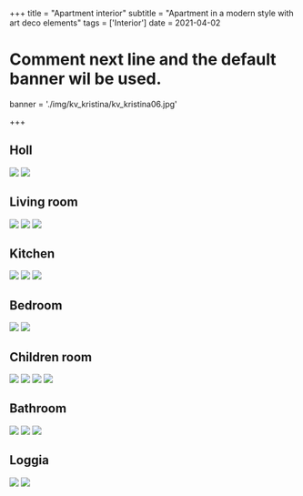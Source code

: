 +++
title = "Apartment interior"
subtitle = "Apartment in a modern style with art deco elements"
tags = ['Interior']
date = 2021-04-02

# Comment next line and the default banner wil be used.
banner = './img/kv_kristina/kv_kristina06.jpg'

+++

## Holl

![](/img/kv_kristina/kv_kristina01.jpg)
![](/img/kv_kristina/kv_kristina02.jpg)

## Living room

![](/img/kv_kristina/kv_kristina03.jpg)
![](/img/kv_kristina/kv_kristina06.jpg)
![](/img/kv_kristina/kv_kristina08.jpg)

## Kitchen

![](/img/kv_kristina/kv_kristina04.jpg)
![](/img/kv_kristina/kv_kristina05.jpg)
![](/img/kv_kristina/kv_kristina07.jpg)

## Bedroom

![](/img/kv_kristina/kv_kristina09.jpg)
![](/img/kv_kristina/kv_kristina10.jpg)

## Children room

![](/img/kv_kristina/kv_kristina11.jpg)
![](/img/kv_kristina/kv_kristina12.jpg)
![](/img/kv_kristina/kv_kristina13.jpg)
![](/img/kv_kristina/kv_kristina14.jpg)


## Bathroom

![](/img/kv_kristina/kv_kristina15.jpg)
![](/img/kv_kristina/kv_kristina16.jpg)
![](/img/kv_kristina/kv_kristina17.jpg)

## Loggia

![](/img/kv_kristina/kv_kristina18.jpg)
![](/img/kv_kristina/kv_kristina19.jpg)
